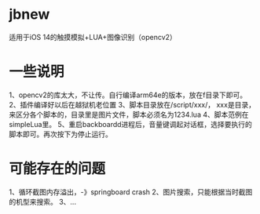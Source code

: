 # jbnew
 适用于iOS 14的触摸模拟+LUA+图像识别（opencv2）

# 一些说明
1、opencv2的库太大，不让传。自行编译arm64e的版本，放在f目录下即可。
2、插件编译好以后在越狱机老位置
3、脚本目录放在/script/xxx/， xxx是目录，来区分各个脚本的，目录里是图片文件，脚本必须名为1234.lua
4、脚本范例在simpleLua里。
5、重启backboardd进程后，音量键调起对话框，选择要执行的脚本即可。再次按下为停止运行。

# 可能存在的问题
1、循环截图内存溢出，-》springboard crash
2、图片搜索，只能根据当时截图的机型来搜索。
3、...
